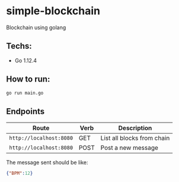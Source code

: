 # simple-blockchain

Blockchain using golang

## Techs:
- Go 1.12.4

## How to run:

```bash
go run main.go
```

## Endpoints

| Route | Verb | Description |
| --- | --- | --- |
| `http://localhost:8080` | GET | List all blocks from chain |
| `http://localhost:8080` | POST | Post a new message |

The message sent should be like:

```json
{"BPM":12}
```
